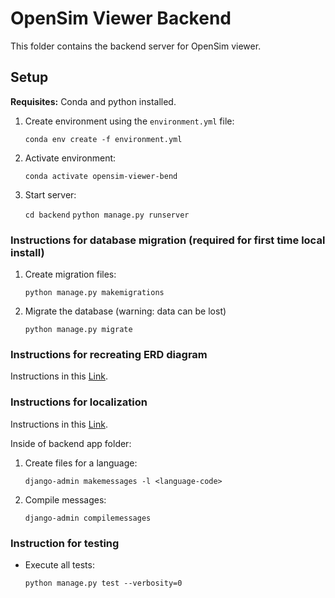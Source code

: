 # OpenSim Viewer Backend

This folder contains the backend server for OpenSim viewer.

## Setup

**Requisites:** Conda and python installed.

1. Create environment using the `environment.yml` file:

   `conda env create -f environment.yml`

2. Activate environment:

   `conda activate opensim-viewer-bend`

3. Start server:
   
   `cd backend`
   `python manage.py runserver`

### Instructions for database migration (required for first time local install)

   1. Create migration files:

      `python manage.py makemigrations`

   2. Migrate the database (warning: data can be lost)

      `python manage.py migrate`

### Instructions for recreating ERD diagram

Instructions in this [Link](https://www.wplogout.com/export-database-diagrams-erd-from-django/).

### Instructions for localization

Instructions in this [Link](https://docs.djangoproject.com/en/4.2/topics/i18n/translation/).

Inside of backend app folder:

1. Create files for a language:

   `django-admin makemessages -l <language-code>`

2. Compile messages:

   `django-admin compilemessages`

### Instruction for testing

- Execute all tests:

   `python manage.py test --verbosity=0`